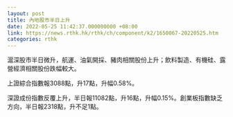 ```yaml
---
layout: post
title: 內地股市半日上升
date: 2022-05-25 11:42:37.000000000 +08:00
link: https://news.rthk.hk/rthk/ch/component/k2/1650067-20220525.htm
categories: rthk
---
```


滬深股市半日微升，航運、油氣開採、豬肉相關股份上升；飲料製造、有機硅、露營經濟相關股份跌幅較大。

上證綜合指數報3088點，升17點，升幅0.58%。

深證成份指數反覆上升，半日報11082點，升16點，升幅0.15%。創業板指數缺乏方向，半日報2318點，升不足1點。
